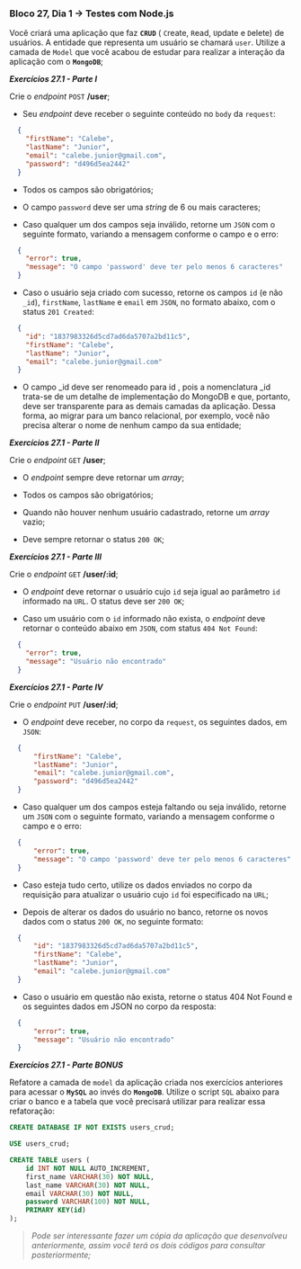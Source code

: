 ### Bloco 27, Dia 1 -> Testes com Node.js

Você criará uma aplicação que faz **`CRUD`** ( `C`reate, `R`ead, `U`pdate e `D`elete) de usuários. A entidade que representa um usuário se chamará `user`.
Utilize a camada de `Model` que você acabou de estudar para realizar a interação da aplicação com o **`MongoDB`**;

_**Exercícios 27.1 - Parte I**_

Crie o _endpoint_ `POST` **/user**;

 - Seu _endpoint_ deve receber o seguinte conteúdo no `body` da `request`:
  ```json
    {
      "firstName": "Calebe",
      "lastName": "Junior",
      "email": "calebe.junior@gmail.com",
      "password": "d496d5ea2442"
    }
  ```

 - Todos os campos são obrigatórios;

 - O campo `password` deve ser uma _string_ de 6 ou mais caracteres;

 - Caso qualquer um dos campos seja inválido, retorne um `JSON` com o seguinte formato, variando a mensagem conforme o campo e o erro:
  ```json
    {
      "error": true,
      "message": "O campo 'password' deve ter pelo menos 6 caracteres"
    }
  ```

 - Caso o usuário seja criado com sucesso, retorne os campos `id` (e não `_id`), `firstName`, `lastName` e `email` em `JSON`, no formato abaixo, com o status `201 Created`:
  ```json
    {
      "id": "1837983326d5cd7ad6da5707a2bd11c5",
      "firstName": "Calebe",
      "lastName": "Junior",
      "email": "calebe.junior@gmail.com"
    }
  ```

 - O campo _id deve ser renomeado para id , pois a nomenclatura _id trata-se de um detalhe de implementação do MongoDB e que, portanto, deve ser transparente para as demais camadas da aplicação. Dessa forma, ao migrar para um banco relacional, por exemplo, você não precisa alterar o nome de nenhum campo da sua entidade;


_**Exercícios 27.1 - Parte II**_

Crie o _endpoint_ `GET` **/user**;

 - O _endpoint_ sempre deve retornar um _array_;

 - Todos os campos são obrigatórios;

 - Quando não houver nenhum usuário cadastrado, retorne um _array_ vazio;

 - Deve sempre retornar o status `200 OK`;


_**Exercícios 27.1 - Parte III**_

Crie o _endpoint_ `GET` **/user/:id**;

 - O _endpoint_ deve retornar o usuário cujo `id` seja igual ao parâmetro `id` informado na `URL`. O status deve ser `200 OK`;

 - Caso um usuário com o `id` informado não exista, o _endpoint_ deve retornar o conteúdo abaixo em `JSON`, com status `404 Not Found`:
  ```json
    {
      "error": true,
      "message": "Usuário não encontrado"
    }
  ```


_**Exercícios 27.1 - Parte IV**_

Crie o _endpoint_ `PUT` **/user/:id**;

 - O _endpoint_ deve receber, no corpo da `request`, os seguintes dados, em `JSON`:
  ```json
    {
        "firstName": "Calebe",
        "lastName": "Junior",
        "email": "calebe.junior@gmail.com",
        "password": "d496d5ea2442"
    }
  ```

 - Caso qualquer um dos campos esteja faltando ou seja inválido, retorne um `JSON` com o seguinte formato, variando a mensagem conforme o campo e o erro:
  ```json
    {
        "error": true,
        "message": "O campo 'password' deve ter pelo menos 6 caracteres"
    }
  ```
 - Caso esteja tudo certo, utilize os dados enviados no corpo da requisição para atualizar o usuário cujo `id` foi especificado na `URL`;

 - Depois de alterar os dados do usuário no banco, retorne os novos dados com o status `200 OK`, no seguinte formato:
  ```json
    {
        "id": "1837983326d5cd7ad6da5707a2bd11c5",
        "firstName": "Calebe",
        "lastName": "Junior",
        "email": "calebe.junior@gmail.com"
    }
  ```

 - Caso o usuário em questão não exista, retorne o status 404 Not Found e os seguintes dados em JSON no corpo da resposta:
  ```json
    {
        "error": true,
        "message": "Usuário não encontrado"
    }
  ```


_**Exercícios 27.1 - Parte BONUS**_

Refatore a camada de `model` da aplicação criada nos exercícios anteriores para acessar o **`MySQL`** ao invés do **`MongoDB`**. Utilize o script `SQL` abaixo para criar o banco e a tabela que você precisará utilizar para realizar essa refatoração:

```sql
CREATE DATABASE IF NOT EXISTS users_crud;

USE users_crud;

CREATE TABLE users (
    id INT NOT NULL AUTO_INCREMENT,
    first_name VARCHAR(30) NOT NULL,
    last_name VARCHAR(30) NOT NULL,
    email VARCHAR(30) NOT NULL,
    password VARCHAR(100) NOT NULL,
    PRIMARY KEY(id)
);
```

> _Pode ser interessante fazer um cópia da aplicação que desenvolveu anteriormente, assim você terá os dois códigos para consultar posteriormente;_